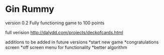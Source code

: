 Gin Rummy
========

version 0.2
Fully functioning game to 100 points

full verision http://dalydd.com/projects/deckofcards.html

additions to be added in future versions
*start new game
*congratulations screen
*off screen menu for functionality
*better algorithm
